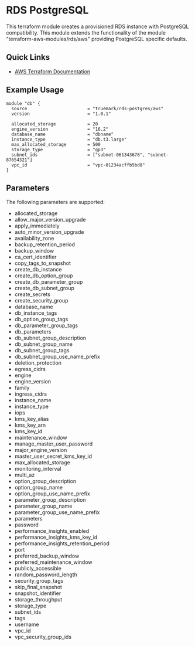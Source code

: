# RDS PostgreSQL

This terraform module creates a provisioned RDS instance with PostgreSQL compatibility. This module extends the functionality of the module
"terraform-aws-modules/rds/aws" providing PostgreSQL specific defaults.

## Quick Links
 * [AWS Terraform Documentation](https://registry.terraform.io/providers/hashicorp/aws/latest/docs)

## Example Usage
```
module "db" {
  source                       = "truemark/rds-postgres/aws"
  version                      = "1.0.1"

  allocated_storage            = 20
  engine_version               = "16.2"
  database_name                = "dbname"
  instance_type                = "db.t3.large"
  max_allocated_storage        = 500
  storage_type                 = "gp3"
  subnet_ids                   = ["subnet-061343678", "subnet-87654321"]
  vpc_id                       = "vpc-01234acffb5bd8" 
}
```
## Parameters
The following parameters are supported:

* allocated_storage
* allow_major_version_upgrade
* apply_immediately
* auto_minor_version_upgrade
* availability_zone
* backup_retention_period
* backup_window
* ca_cert_identifier
* copy_tags_to_snapshot
* create_db_instance
* create_db_option_group
* create_db_parameter_group
* create_db_subnet_group
* create_secrets
* create_security_group
* database_name
* db_instance_tags
* db_option_group_tags
* db_parameter_group_tags
* db_parameters
* db_subnet_group_description
* db_subnet_group_name
* db_subnet_group_tags
* db_subnet_group_use_name_prefix
* deletion_protection
* egress_cidrs
* engine
* engine_version
* family
* ingress_cidrs
* instance_name
* instance_type
* iops
* kms_key_alias
* kms_key_arn
* kms_key_id
* maintenance_window
* manage_master_user_password
* major_engine_version
* master_user_secret_kms_key_id
* max_allocated_storage
* monitoring_interval
* multi_az
* option_group_description
* option_group_name
* option_group_use_name_prefix
* parameter_group_description
* parameter_group_name
* parameter_group_use_name_prefix
* parameters
* password
* performance_insights_enabled
* performance_insights_kms_key_id
* performance_insights_retention_period
* port
* preferred_backup_window
* preferred_maintenance_window
* publicly_accessible
* random_password_length
* security_group_tags
* skip_final_snapshot
* snapshot_identifier
* storage_throughput
* storage_type
* subnet_ids
* tags
* username
* vpc_id
* vpc_security_group_ids
